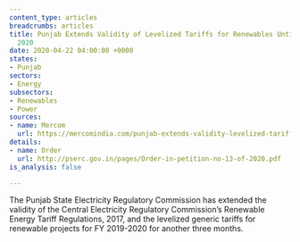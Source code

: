 ```yaml
---
content_type: articles
breadcrumbs: articles
title: Punjab Extends Validity of Levelized Tariffs for Renewables Until June 30,
  2020
date: 2020-04-22 04:00:00 +0000
states:
- Punjab
sectors:
- Energy
subsectors:
- Renewables
- Power
sources:
- name: Mercom
  url: https://mercomindia.com/punjab-extends-validity-levelized-tariffs-renewables/
details:
- name: Order
  url: http://pserc.gov.in/pages/Order-in-petition-no-13-of-2020.pdf
is_analysis: false

---
```

The Punjab State Electricity Regulatory Commission has extended the validity of the Central Electricity Regulatory Commission’s Renewable Energy Tariff Regulations, 2017, and the levelized generic tariffs for renewable projects for FY 2019-2020 for another three months.